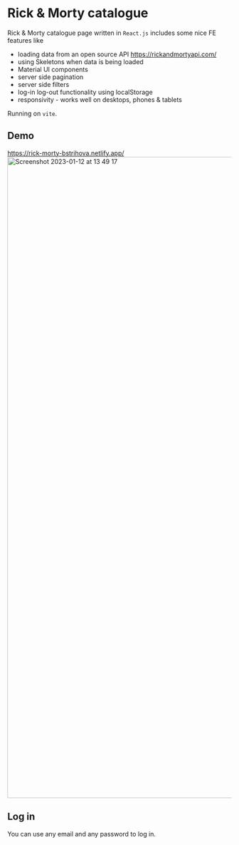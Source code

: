 # Rick & Morty catalogue
Rick &amp; Morty catalogue page written in `React.js` includes some nice FE features like
- loading data from an open source API https://rickandmortyapi.com/
- using Skeletons when data is being loaded
- Material UI components
- server side pagination
- server side filters
- log-in log-out functionality using localStorage
- responsivity - works well on desktops, phones & tablets

Running on `vite`.

## Demo
https://rick-morty-bstrihova.netlify.app/
<img width="1440" alt="Screenshot 2023-01-12 at 13 49 17" src="https://user-images.githubusercontent.com/47380995/212071042-a8322a64-445e-4ba8-8060-a7bb55a1643d.png">

## Log in
You can use any email and any password to log in.



